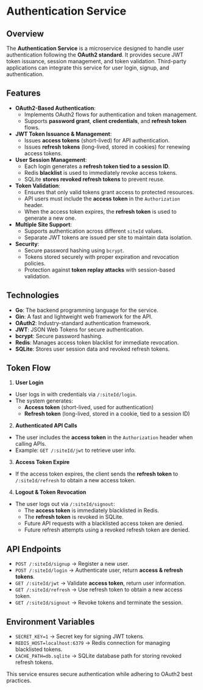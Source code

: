 # Authentication Service

## Overview
The **Authentication Service** is a microservice designed to handle user authentication following the **OAuth2 standard**. It provides secure JWT token issuance, session management, and token validation. Third-party applications can integrate this service for user login, signup, and authentication.

## Features
- **OAuth2-Based Authentication**:
  - Implements OAuth2 flows for authentication and token management.
  - Supports **password grant**, **client credentials**, and **refresh token** flows.
- **JWT Token Issuance & Management**:
  - Issues **access tokens** (short-lived) for API authentication.
  - Issues **refresh tokens** (long-lived, stored in cookies) for renewing access tokens.
- **User Session Management**:
  - Each login generates a **refresh token tied to a session ID**.
  - Redis **blacklist** is used to immediately revoke access tokens.
  - SQLite **stores revoked refresh tokens** to prevent reuse.
- **Token Validation**:
  - Ensures that only valid tokens grant access to protected resources.
  - API users must include the **access token** in the `Authorization` header.
  - When the access token expires, the **refresh token** is used to generate a new one.
- **Multiple Site Support**:
  - Supports authentication across different `siteId` values.
  - Separate JWT tokens are issued per site to maintain data isolation.
- **Security**:
  - Secure password hashing using `bcrypt`.
  - Tokens stored securely with proper expiration and revocation policies.
  - Protection against **token replay attacks** with session-based validation.

## Technologies
- **Go**: The backend programming language for the service.
- **Gin**: A fast and lightweight web framework for the API.
- **OAuth2**: Industry-standard authentication framework.
- **JWT**: JSON Web Tokens for secure authentication.
- **bcrypt**: Secure password hashing.
- **Redis**: Manages access token blacklist for immediate revocation.
- **SQLite**: Stores user session data and revoked refresh tokens.

## Token Flow
1. **User Login**
  - User logs in with credentials via `/:siteId/login`.
  - The system generates:
    - **Access token** (short-lived, used for authentication)
    - **Refresh token** (long-lived, stored in a cookie, tied to a session ID)
2. **Authenticated API Calls**
  - The user includes the **access token** in the `Authorization` header when calling APIs.
  - Example: `GET /:siteId/jwt` to retrieve user info.
3. **Access Token Expire**
  - If the access token expires, the client sends the **refresh token** to `/:siteId/refresh` to obtain a new access token.
4. **Logout & Token Revocation**
  - The user logs out via `/:siteId/signout`:
    - The **access token** is immediately blacklisted in Redis.
    - The **refresh token** is revoked in SQLite.
    - Future API requests with a blacklisted access token are denied.
    - Future refresh attempts using a revoked refresh token are denied.

## API Endpoints
- `POST /:siteId/signup` → Register a new user.
- `POST /:siteId/login` → Authenticate user, return **access & refresh tokens**.
- `GET /:siteId/jwt` → Validate **access token**, return user information.
- `GET /:siteId/refresh` → Use refresh token to obtain a new access token.
- `GET /:siteId/signout` → Revoke tokens and terminate the session.

## Environment Variables
- `SECRET_KEY=1` → Secret key for signing JWT tokens.
- `REDIS_HOST=localhost:6379` → Redis connection for managing blacklisted tokens.
- `CACHE_PATH=db.sqlite` → SQLite database path for storing revoked refresh tokens.

This service ensures secure authentication while adhering to OAuth2 best practices.

